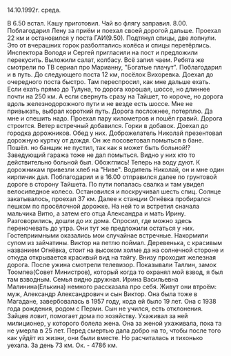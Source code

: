 14.10.1992г. среда.

В 6.50 встал. Кашу приготовил. Чай во флягу заправил. 
8.00. Поблагодарил Лену за приём и поехал своей дорогой дальше.
 Проехал 22 км и остановился у поста ГАИ(9.50). Подтянул спицы, две лопнули. Это от вчерашних горок разболтались колёса и спицы перетёрлись. 
  Инспектора Володя и Сергей пригласили на пост и предложили перекусить. Выложили салат, колбасу.  Всё запил чаем. Ребята же смотрели по ТВ сериал про Марианну, "Богатые плачут". Поблагодарил и в путь. 
   До следующего поста 12 км, посёлок Вихоревка.
  Доехал до очередного поста быстро. Там переспросил, как мне дальше ехать. Если ехать прямо до Тулуна, то дорога хорошая, шоссе, но длиннее почти на 250 км. А если свернуть сразу на Тайшет, то короче, но дорога вдоль железнодорожного пути и не везде есть шоссе. Мне не привыкать, выбрал короткий путь. Дорога посложнее, потерплю. Да мне и спешить надо.
  Проехал пару километров и пошёл гравий. Дорога строится. Ветер встречный добавился. Горки в добавок. 
  Доехал до городка дорожников. Обед у них. Доброжелатель Николай презентовал дорожную куртку от дождя. Он же посоветовал помыться в бане. Пошёл. но банщик не пустил, так как я может быть больной!? Заведующий гаража тоже не дал помыться. Видно у них кто то действительно больной был. Обожглись! Теперь на воду дуют.
К дорожникам привезли хлеб на "Ниве". Водитель Николай, он и мне один кирпичик дал. Поблагодарил и в 16.00 отправился далее по грунтовой дороге в сторону Тайшета.
   По пути попалась свалка и там увидел велосипедное колесо. Остановился и поскручивал шесть спиц.
  Солнце закатывалось, проехал 37 км. Далее к станции Огнёвка пробирался пешком по просёлочной дорожке. На ней то и встретил сначала мальчика Витю, а затем его отца Александра и мать Ирину. Разговорились, дошли до их дома. Спросил, где можно здесь переночевать до утра. Они тут же предложили остаться у них. Гостеприимными оказались мои случайнае встречные.
  Накормили супом из зайчатины. Виктор на петлю поймал. Деревенька, с красивым названием Огнёвка, стоит на высоком холме да на солнечной стороне и откуда открывается красивый вид на тайгу. Внизу проходит железная дорога.
  После ужина смотрели телевизор. Показывали Таллин, замок Тоомпеа(Совет Министров), который когда то охранял мой взвод, я был там взводным.
  Семья видно дружная. Ирина Васильевна Малинина(Елькина) немного рассказала про себя. Живут они втроём: муж, Александр Александрович и сын Виктор. Она была тоже в Магадане, завербовалась в 1957 году, кода ей было 19 лет. Она с 1938 года рождения, родом с Перми. Сын не учился, есть отклонения. Зайцев ловит, помогает дома по хозяйству. Ухаживал за ней милиционер, у которого болела жена. Она за женой ухаживала, пока та не умерла в 25 лет. Перед смертью дала добро на то, чтобы после того как уйдёт из жизни, они были вместе. Но расчиталась и тихонько уехала. 
  За день 73 км. Ок. - 4786 км.
